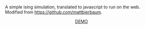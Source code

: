 A simple ising simulation, translated to javascript to run on the web.  Modified from https://github.com/mattbierbaum.

<center><a href="http://mgn2109.github.io/ising.js">DEMO</a></center>
